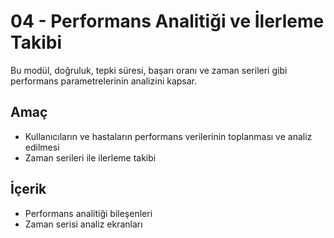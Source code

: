 # 04 - Performans Analitiği ve İlerleme Takibi

Bu modül, doğruluk, tepki süresi, başarı oranı ve zaman serileri gibi performans parametrelerinin analizini kapsar.

## Amaç
- Kullanıcıların ve hastaların performans verilerinin toplanması ve analiz edilmesi
- Zaman serileri ile ilerleme takibi

## İçerik
- Performans analitiği bileşenleri
- Zaman serisi analiz ekranları